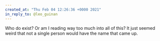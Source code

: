 ```yaml
---
created_at: "Thu Feb 04 12:26:36 +0000 2021"
in_reply_to: @leo_guinan
---
```


Who do exist? Or am I reading way too much into all of this? It just seemed weird that not a single person would have the name that came up.